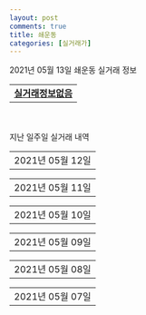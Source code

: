 ```yaml
---
layout: post
comments: true
title: 쇄운동
categories: [실거래가]
---
```


2021년 05월 13일 쇄운동 실거래 정보

<table>
  <tr>
    <td colspan="4" style="font-weight: bold;"><a href="https://search.naver.com/search.naver?query=실거래정보없음">실거래정보없음</a></td>
  </tr>
    
</table>
    
<div style="margin-top: 50px; margin-bottom: 13px">지난 일주일 실거래 내역</div>

  <table style="width: 100%; margin-bottom: 1px">
      <tr class="header">
        <td>2021년 05월 12일</td>
      </tr>
      <tr class="child" style="display: none">
        <td>
            
        <table>
          <tr>
            <td colspan="4" style="font-weight: bold;"><a href="https://search.naver.com/search.naver?query=아름다운아침">아름다운아침</a></td>
          </tr>

          <tr>
            <td>매매</td>
            <td>3층</td>
            <td>60㎡</td>
            <td>계약일 2021-04-26</td>
          </tr>
          <tr>
            <td colspan="4">8,200<br>기존최고가 8,200</td>
          </tr>
    
          <tr>
            <td>매매</td>
            <td>4층</td>
            <td>49.95㎡</td>
            <td>계약일 2021-04-26</td>
          </tr>
          <tr>
            <td colspan="4">7,300<br>기존최고가 7,300</td>
          </tr>
    
          <tr>
            <td>매매</td>
            <td>3층</td>
            <td>49.95㎡</td>
            <td>계약일 2021-05-06</td>
          </tr>
          <tr>
            <td colspan="4">7,200<br>기존최고가 7,200</td>
          </tr>
    
        </table>
        <table style="margin-top: 5px">
          <tr>
            <td colspan="4" style="font-weight: bold;"><a href="https://search.naver.com/search.naver?query=부영">부영</a></td>
          </tr>
    
          <tr>
            <td>전세</td>
            <td>15층</td>
            <td>49.896㎡</td>
            <td>계약일 2021-05-11</td>
          </tr>
          <tr>
            <td colspan="4">5,556</td>
          </tr>
    
          <tr>
            <td>전세</td>
            <td>5층</td>
            <td>59.933㎡</td>
            <td>계약일 2021-05-10</td>
          </tr>
          <tr>
            <td colspan="4">6,482</td>
          </tr>
    
          <tr>
            <td>전세</td>
            <td>1층</td>
            <td>49.896㎡</td>
            <td>계약일 2021-05-07</td>
          </tr>
          <tr>
            <td colspan="4">5,556</td>
          </tr>
    
        </table>
        <table style="margin-top: 5px">
          <tr>
            <td colspan="4" style="font-weight: bold;"><a href="https://search.naver.com/search.naver?query=아름다운아침">아름다운아침</a></td>
          </tr>
    
          <tr>
            <td>월세</td>
            <td>9층</td>
            <td>39.08㎡</td>
            <td>계약일 2021-04-03</td>
          </tr>
          <tr>
            <td colspan="4">30 (500)</td>
          </tr>
    
        </table>
    
        </td>
      </tr>
  </table>
    
  <table style="width: 100%; margin-bottom: 1px">
      <tr class="header">
        <td>2021년 05월 11일</td>
      </tr>
      <tr class="child" style="display: none">
        <td>
            
        <table>
          <tr>
            <td colspan="4" style="font-weight: bold;"><a href="https://search.naver.com/search.naver?query=동해석미모닝파크">동해석미모닝파크</a></td>
          </tr>

          <tr>
            <td>전세</td>
            <td>15층</td>
            <td>84.2㎡</td>
            <td>계약일 2021-03-23</td>
          </tr>
          <tr>
            <td colspan="4">11,540</td>
          </tr>
    
        </table>
        <table style="margin-top: 5px">
          <tr>
            <td colspan="4" style="font-weight: bold;"><a href="https://search.naver.com/search.naver?query=부영">부영</a></td>
          </tr>
    
          <tr>
            <td>전세</td>
            <td>8층</td>
            <td>49.896㎡</td>
            <td>계약일 2021-03-29</td>
          </tr>
          <tr>
            <td colspan="4">5,556</td>
          </tr>
    
          <tr>
            <td>전세</td>
            <td>17층</td>
            <td>49.896㎡</td>
            <td>계약일 2021-04-28</td>
          </tr>
          <tr>
            <td colspan="4">5,556</td>
          </tr>
    
          <tr>
            <td>전세</td>
            <td>16층</td>
            <td>49.896㎡</td>
            <td>계약일 2021-05-10</td>
          </tr>
          <tr>
            <td colspan="4">5,556</td>
          </tr>
    
        </table>
        <table style="margin-top: 5px">
          <tr>
            <td colspan="4" style="font-weight: bold;"><a href="https://search.naver.com/search.naver?query=아름다운아침">아름다운아침</a></td>
          </tr>
    
          <tr>
            <td>전세</td>
            <td>6층</td>
            <td>39.08㎡</td>
            <td>계약일 2021-05-06</td>
          </tr>
          <tr>
            <td colspan="4">5,000</td>
          </tr>
    
        </table>
    
        </td>
      </tr>
  </table>
    
  <table style="width: 100%; margin-bottom: 1px">
      <tr class="header">
        <td>2021년 05월 10일</td>
      </tr>
      <tr class="child" style="display: none">
        <td>
            
        <table>
          <tr>
            <td colspan="4" style="font-weight: bold;"><a href="https://search.naver.com/search.naver?query=실거래정보없음">실거래정보없음</a></td>
          </tr>

        </table>
    
        </td>
      </tr>
  </table>
    
  <table style="width: 100%; margin-bottom: 1px">
      <tr class="header">
        <td>2021년 05월 09일</td>
      </tr>
      <tr class="child" style="display: none">
        <td>
            
        <table>
          <tr>
            <td colspan="4" style="font-weight: bold;"><a href="https://search.naver.com/search.naver?query=실거래정보없음">실거래정보없음</a></td>
          </tr>

        </table>
    
        </td>
      </tr>
  </table>
    
  <table style="width: 100%; margin-bottom: 1px">
      <tr class="header">
        <td>2021년 05월 08일</td>
      </tr>
      <tr class="child" style="display: none">
        <td>
            
        <table>
          <tr>
            <td colspan="4" style="font-weight: bold;"><a href="https://search.naver.com/search.naver?query=아름다운아침">아름다운아침</a></td>
          </tr>

          <tr>
            <td>매매</td>
            <td>11층</td>
            <td>39.08㎡</td>
            <td>계약일 2021-05-03</td>
          </tr>
          <tr>
            <td colspan="4">5,500<br>기존최고가 5,500</td>
          </tr>
    
        </table>
        <table style="margin-top: 5px">
          <tr>
            <td colspan="4" style="font-weight: bold;"><a href="https://search.naver.com/search.naver?query=부영">부영</a></td>
          </tr>
    
          <tr>
            <td>전세</td>
            <td>18층</td>
            <td>59.933㎡</td>
            <td>계약일 2021-04-12</td>
          </tr>
          <tr>
            <td colspan="4">6,482</td>
          </tr>
    
          <tr>
            <td>전세</td>
            <td>12층</td>
            <td>59.933㎡</td>
            <td>계약일 2021-05-07</td>
          </tr>
          <tr>
            <td colspan="4">6,482</td>
          </tr>
    
          <tr>
            <td>전세</td>
            <td>2층</td>
            <td>59.933㎡</td>
            <td>계약일 2021-05-07</td>
          </tr>
          <tr>
            <td colspan="4">6,482</td>
          </tr>
    
          <tr>
            <td>전세</td>
            <td>7층</td>
            <td>49.896㎡</td>
            <td>계약일 2021-05-07</td>
          </tr>
          <tr>
            <td colspan="4">4,337</td>
          </tr>
    
        </table>
    
        </td>
      </tr>
  </table>
    
  <table style="width: 100%; margin-bottom: 1px">
      <tr class="header">
        <td>2021년 05월 07일</td>
      </tr>
      <tr class="child" style="display: none">
        <td>
            
        <table>
          <tr>
            <td colspan="4" style="font-weight: bold;"><a href="https://search.naver.com/search.naver?query=유존양지빌라">유존양지빌라</a></td>
          </tr>

          <tr>
            <td>매매</td>
            <td>3층</td>
            <td>59.99㎡</td>
            <td>계약일 2021-05-06</td>
          </tr>
          <tr>
            <td colspan="4">4,750<br>기존최고가 4,750</td>
          </tr>
    
        </table>
        <table style="margin-top: 5px">
          <tr>
            <td colspan="4" style="font-weight: bold;"><a href="https://search.naver.com/search.naver?query=부영">부영</a></td>
          </tr>
    
          <tr>
            <td>전세</td>
            <td>10층</td>
            <td>49.896㎡</td>
            <td>계약일 2021-04-28</td>
          </tr>
          <tr>
            <td colspan="4">5,556</td>
          </tr>
    
          <tr>
            <td>전세</td>
            <td>6층</td>
            <td>49.896㎡</td>
            <td>계약일 2021-05-04</td>
          </tr>
          <tr>
            <td colspan="4">5,556</td>
          </tr>
    
          <tr>
            <td>전세</td>
            <td>15층</td>
            <td>59.933㎡</td>
            <td>계약일 2021-05-06</td>
          </tr>
          <tr>
            <td colspan="4">6,482</td>
          </tr>
    
        </table>
        <table style="margin-top: 5px">
          <tr>
            <td colspan="4" style="font-weight: bold;"><a href="https://search.naver.com/search.naver?query=아름다운아침">아름다운아침</a></td>
          </tr>
    
          <tr>
            <td>월세</td>
            <td>11층</td>
            <td>39.08㎡</td>
            <td>계약일 2021-04-26</td>
          </tr>
          <tr>
            <td colspan="4">30 (300)<br>기존최고가 5,500 (300)</td>
          </tr>
    
        </table>
    
        </td>
      </tr>
  </table>
    

